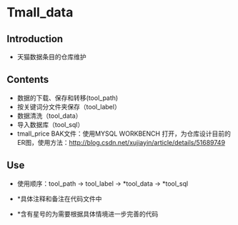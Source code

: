# Tmall_data

## Introduction
- 天猫数据条目的仓库维护

## Contents
- 数据的下载、保存和转移(tool_path)
- 按关键词分文件夹保存（tool_label）
- 数据清洗（tool_data）
- 导入数据库（tool_sql）
- tmall_price BAK文件：使用MYSQL WORKBENCH 打开，为仓库设计目前的ER图，使用方法：http://blog.csdn.net/xujiayin/article/details/51689749

## Use
- 使用顺序：tool_path -> tool_label -> *tool_data -> *tool_sql

- *具体注释和备注在代码文件中
- *含有星号的为需要根据具体情境进一步完善的代码
